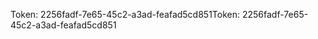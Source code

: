 <span data-ttu-id="9c206-101">Token: 2256fadf-7e65-45c2-a3ad-feafad5cd851</span><span class="sxs-lookup"><span data-stu-id="9c206-101">Token: 2256fadf-7e65-45c2-a3ad-feafad5cd851</span></span>